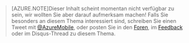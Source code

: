 >[AZURE.NOTE]Dieser Inhalt scheint momentan nicht verfügbar zu sein, wir wollten Sie aber darauf aufmerksam machen! Falls Sie besonders an diesem Thema interessiert sind, schreiben Sie einen Tweet mit [@AzureMobile](https://twitter.com/AzureMobile), oder posten Sie in den [Foren](http://social.msdn.microsoft.com/Forums/windowsazure/home?forum=azuremobile), im [Feedback](http://feedback.azure.com/forums/216254-mobile-services) oder im Disqus-Thread zu diesem Thema.

<!---HONumber=62-->